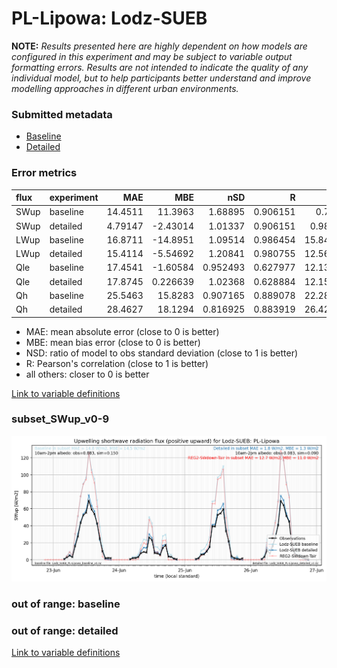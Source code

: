 # PL-Lipowa: Lodz-SUEB

**NOTE:** *Results presented here are highly dependent on how models are configured in this experiment and may be subject to variable output formatting errors. Results are not intended to indicate the quality of any individual model, but to help participants better understand and improve modelling approaches in different urban environments.*

### Submitted metadata

- [Baseline](Lodz-SUEB_PL-Lipowa_baseline_attrs.md)
- [Detailed](Lodz-SUEB_PL-Lipowa_detailed_attrs.md)

### Error metrics

| flux   | experiment   |      MAE |        MBE |      nSD |        R |     5th |     95th |     RMSE |    cRMSE |      AMBE |     1-nSD |       1-R |   nSkewness |   nKurtosis |   Overlap |
|:-------|:-------------|---------:|-----------:|---------:|---------:|--------:|---------:|---------:|---------:|----------:|----------:|----------:|------------:|------------:|----------:|
| SWup   | baseline     | 14.4511  |  11.3963   | 1.68895  | 0.906151 |  0.783  | 45.5765  | 21.4186  | 0.889755 | 11.3963   | 0.688947  | 0.0938488 |    0.120833 |   1.16012   |  0.232774 |
| SWup   | detailed     |  4.79147 |  -2.43014  | 1.01337  | 0.906151 |  0.9858 |  3.2579  |  9.21942 | 0.436332 |  2.43014  | 0.013368  | 0.0938488 |    0.120833 |   1.16012   |  0.140243 |
| LWup   | baseline     | 16.8711  | -14.8951   | 1.09514  | 0.986454 | 15.8424 |  2.75159 | 18.9469  | 0.196778 | 14.8951   | 0.0951361 | 0.0135463 |    0.508888 |   1.60821   |  0.144024 |
| LWup   | detailed     | 15.4114  |  -5.54692  | 1.20841  | 0.980755 | 12.5616 | 30.0299  | 18.689   | 0.299906 |  5.54692  | 0.208402  | 0.0192448 |    0.823426 |   2.15874   |  0.135919 |
| Qle    | baseline     | 17.4541  |  -1.60584  | 0.952493 | 0.627977 | 12.1384 |  4.2623  | 27.4682  | 0.843182 |  1.60584  | 0.0475069 | 0.372023  |    0.353001 |   0.0822844 |  0.37905  |
| Qle    | detailed     | 17.8745  |   0.226639 | 1.02368  | 0.628884 | 12.1576 | 11.7457  | 28.3591  | 0.871991 |  0.226639 | 0.0236779 | 0.371116  |    0.309176 |   0.166056  |  0.386297 |
| Qh     | baseline     | 25.5463  |  15.8283   | 0.907165 | 0.889078 | 22.2878 |  2.7054  | 34.5693  | 0.458113 | 15.8283   | 0.0928352 | 0.110922  |    0.169206 |   0.499785  |  0.286812 |
| Qh     | detailed     | 28.4627  |  18.1294   | 0.816925 | 0.883919 | 26.4277 | 10.3148  | 36.5112  | 0.472415 | 18.1294   | 0.183076  | 0.116081  |    0.210264 |   0.55148   |  0.376622 |

 - MAE: mean absolute error (close to 0 is better)
 - MBE: mean bias error (close to 0 is better)
 - NSD: ratio of model to obs standard deviation (close to 1 is better)
 - R: Pearson's correlation (close to 1 is better)
 - all others: closer to 0 is better

[Link to variable definitions](../modelattrs/variable_definitions.md)

### <a name="subset_swup_v0-9"></a>subset_SWup_v0-9
[![Lodz-SUEB_PL-Lipowa_subset_SWup_v0-9.png](Lodz-SUEB_PL-Lipowa_subset_SWup_v0-9.png)](Lodz-SUEB_PL-Lipowa_subset_SWup_v0-9.png)

### out of range: baseline


### out of range: detailed



[Link to variable definitions](../modelattrs/variable_definitions.md)

